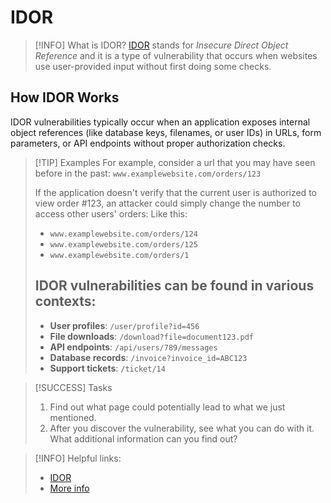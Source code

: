 # IDOR

> [!INFO] What is IDOR?
> [IDOR](https://portswigger.net/web-security/access-control/idor) stands for _Insecure Direct Object Reference_ and it is a type of vulnerability that occurs when websites use user-provided input without first doing some checks.

## How IDOR Works

IDOR vulnerabilities typically occur when an application exposes internal object references (like database keys, filenames, or user IDs) in URLs, form parameters, or API endpoints without proper authorization checks.

> [!TIP] Examples
> For example, consider a url that you may have seen before in the past:
> `www.examplewebsite.com/orders/123`
>
> If the application doesn't verify that the current user is authorized to view order #123, an attacker could simply change the number to access other users' orders:
> Like this:
>
> - `www.examplewebsite.com/orders/124`
> - `www.examplewebsite.com/orders/125`
> - `www.examplewebsite.com/orders/1`
>
> ## IDOR vulnerabilities can be found in various contexts:
>
> - **User profiles**: `/user/profile?id=456`
> - **File downloads**: `/download?file=document123.pdf`
> - **API endpoints**: `/api/users/789/messages`
> - **Database records**: `/invoice?invoice_id=ABC123`
> - **Support tickets**: `/ticket/14`

> [!SUCCESS] Tasks
>
> 1. Find out what page could potentially lead to what we just mentioned.
> 2. After you discover the vulnerability, see what you can do with it. What additional information can you find out?

> [!INFO] Helpful links:
>
> - [IDOR](https://portswigger.net/web-security/access-control/lab-insecure-direct-object-references)
> - [More info](https://www.imperva.com/learn/application-security/insecure-direct-object-reference-idor/)
